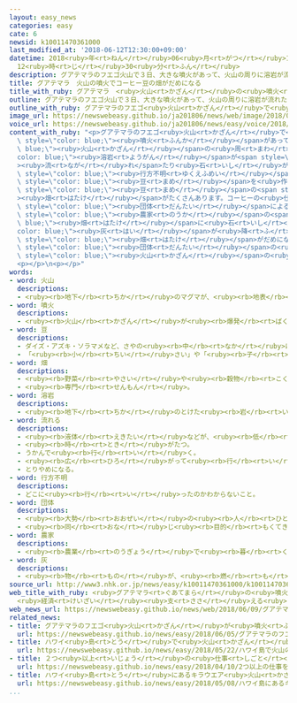 ```yaml
---
layout: easy_news
categories: easy
cate: 6
newsid: k10011470361000
last_modified_at: '2018-06-12T12:30:00+09:00'
datetime: 2018<ruby>年<rt>ねん</rt></ruby>06<ruby>月<rt>がつ</rt></ruby>12<ruby>日<rt>にち</rt></ruby>
  12<ruby>時<rt>じ</rt></ruby>30<ruby>分<rt>ふん</rt></ruby>
description: グアテマラのフエゴ火山で３日、大きな噴火があって、火山の周りに溶岩が流れたり石が飛んだりしました。
title: グアテマラ　火山の噴火でコーヒー豆の畑がだめになる
title_with_ruby: グアテマラ　<ruby>火山<rt>かざん</rt></ruby>の<ruby>噴火<rt>ふんか</rt></ruby>でコーヒー<ruby>豆<rt>まめ</rt></ruby>の<ruby>畑<rt>はたけ</rt></ruby>がだめになる
outline: グアテマラのフエゴ火山で３日、大きな噴火があって、火山の周りに溶岩が流れたり石が飛んだりしました。
outline_with_ruby: グアテマラのフエゴ<ruby>火山<rt>かざん</rt></ruby>で<ruby>３日<rt>みっか</rt></ruby>、<ruby>大<rt>おお</rt></ruby>きな<ruby>噴火<rt>ふんか</rt></ruby>があって、<ruby>火山<rt>かざん</rt></ruby>の<ruby>周<rt>まわ</rt></ruby>りに<ruby>溶岩<rt>ようがん</rt></ruby>が<ruby>流<rt>なが</rt></ruby>れたり<ruby>石<rt>いし</rt></ruby>が<ruby>飛<rt>と</rt></ruby>んだりしました。
image_url: https://newswebeasy.github.io/ja201806/news/web/image/2018/06/09/K10011470361_1806091352_1806091400_01_02.jpg
voice_url: https://newswebeasy.github.io/ja201806/news/easy/voice/2018/06/12/k10011470361000.mp4
content_with_ruby: "<p>グアテマラのフエゴ<ruby>火山<rt>かざん</rt></ruby>で<ruby>３日<rt>みっか</rt></ruby>、<ruby>大<rt>おお</rt></ruby>きな<span\
  \ style=\"color: blue;\"><ruby>噴火<rt>ふんか</rt></ruby></span>があって、<span style=\"color:\
  \ blue;\"><ruby>火山<rt>かざん</rt></ruby></span>の<ruby>周<rt>まわ</rt></ruby>りに<span style=\"\
  color: blue;\"><ruby>溶岩<rt>ようがん</rt></ruby></span>が<span style=\"color: blue;\"\
  ><ruby>流<rt>なが</rt></ruby>れ</span>たり<ruby>石<rt>いし</rt></ruby>が<ruby>飛<rt>と</rt></ruby>んだりしました。１００<ruby>人<rt>にん</rt></ruby><ruby>以上<rt>いじょう</rt></ruby>が<ruby>亡<rt>な</rt></ruby>くなって、２００<ruby>人<rt>にん</rt></ruby><ruby>以上<rt>いじょう</rt></ruby>が<span\
  \ style=\"color: blue;\"><ruby>行方不明<rt>ゆくえふめい</rt></ruby></span>になっています。</p>\n<p>グアテマラはコーヒー<span\
  \ style=\"color: blue;\"><ruby>豆<rt>まめ</rt></ruby></span>を<ruby>作<rt>つく</rt></ruby>って<ruby>輸出<rt>ゆしゅつ</rt></ruby>していて、フエゴ<ruby>火山<rt>かざん</rt></ruby>の<ruby>周<rt>まわ</rt></ruby>りにはコーヒー<span\
  \ style=\"color: blue;\"><ruby>豆<rt>まめ</rt></ruby></span>の<span style=\"color: blue;\"\
  ><ruby>畑<rt>はたけ</rt></ruby></span>がたくさんあります。コーヒーの<ruby>仕事<rt>しごと</rt></ruby>をしている<ruby>人<rt>ひと</rt></ruby>の<span\
  \ style=\"color: blue;\"><ruby>団体<rt>だんたい</rt></ruby></span>によると、５０００<ruby>以上<rt>いじょう</rt></ruby>の<span\
  \ style=\"color: blue;\"><ruby>農家<rt>のうか</rt></ruby></span>の<span style=\"color:\
  \ blue;\"><ruby>畑<rt>はたけ</rt></ruby></span>に<ruby>石<rt>いし</rt></ruby>や<span style=\"\
  color: blue;\"><ruby>灰<rt>はい</rt></ruby></span>が<ruby>降<rt>ふ</rt></ruby>って、<span\
  \ style=\"color: blue;\"><ruby>畑<rt>はたけ</rt></ruby></span>がだめになったりしています。</p>\n<p><span\
  \ style=\"color: blue;\"><ruby>団体<rt>だんたい</rt></ruby></span>の<ruby>人<rt>ひと</rt></ruby>は「<span\
  \ style=\"color: blue;\"><ruby>火山<rt>かざん</rt></ruby></span>の<ruby>周<rt>まわ</rt></ruby>りにはコーヒーの<ruby>仕事<rt>しごと</rt></ruby>をしている<ruby>人<rt>ひと</rt></ruby>がたくさんいて、みんなとても<ruby>困<rt>こま</rt></ruby>っています。<ruby>別<rt>べつ</rt></ruby>の<ruby>場所<rt>ばしょ</rt></ruby>で<ruby>仕事<rt>しごと</rt></ruby>ができるように<ruby>手伝<rt>てつだ</rt></ruby>いたいです」と<ruby>話<rt>はな</rt></ruby>していました。</p>\n\
  <p></p>\n<p></p>"
words:
- word: 火山
  descriptions:
  - <ruby><rb>地下</rb><rt>ちか</rt></ruby>のマグマが、<ruby><rb>地表</rb><rt>ちひょう</rt></ruby>にふき<ruby><rb>出</rb><rt>だ</rt></ruby>して<ruby><rb>山</rb><rt>やま</rt></ruby>となっている<ruby><rb>所</rb><rt>ところ</rt></ruby>。
- word: 噴火
  descriptions:
  - <ruby><rb>火山</rb><rt>かざん</rt></ruby>が<ruby><rb>爆発</rb><rt>ばくはつ</rt></ruby>して、とけた<ruby><rb>溶岩</rb><rt>ようがん</rt></ruby>や、<ruby><rb>火山灰</rb><rt>かざんばい</rt></ruby>・<ruby><rb>水蒸気</rb><rt>すいじょうき</rt></ruby>・ガスをふき<ruby><rb>出</rb><rt>だ</rt></ruby>すこと。
- word: 豆
  descriptions:
  - ダイズ・アズキ・ソラマメなど、さやの<ruby><rb>中</rb><rt>なか</rt></ruby>に<ruby><rb>種</rb><rt>たね</rt></ruby>ができる<ruby><rb>植物</rb><rt>しょくぶつ</rt></ruby>。また、その<ruby><rb>種</rb><rt>たね</rt></ruby>。
  - 「<ruby><rb>小</rb><rt>ちい</rt></ruby>さい」や「<ruby><rb>子</rb><rt>こ</rt></ruby>ども」という<ruby><rb>意味</rb><rt>いみ</rt></ruby>を<ruby><rb>表</rb><rt>あらわ</rt></ruby>す。
- word: 畑
  descriptions:
  - <ruby><rb>野菜</rb><rt>やさい</rt></ruby>や<ruby><rb>穀物</rb><rt>こくもつ</rt></ruby>などを<ruby><rb>作</rb><rt>つく</rt></ruby>る<ruby><rb>土地</rb><rt>とち</rt></ruby>。
  - <ruby><rb>専門</rb><rt>せんもん</rt></ruby>。
- word: 溶岩
  descriptions:
  - <ruby><rb>地下</rb><rt>ちか</rt></ruby>のとけた<ruby><rb>岩</rb><rt>いわ</rt></ruby>が、<ruby><rb>火山</rb><rt>かざん</rt></ruby>の<ruby><rb>噴火</rb><rt>ふんか</rt></ruby>で<ruby><rb>地上</rb><rt>ちじょう</rt></ruby>に<ruby><rb>流</rb><rt>なが</rt></ruby>れ<ruby><rb>出</rb><rt>で</rt></ruby>たもの。また、それが<ruby><rb>冷</rb><rt>ひ</rt></ruby>えて<ruby><rb>固</rb><rt>かた</rt></ruby>まった<ruby><rb>岩</rb><rt>いわ</rt></ruby>。
- word: 流れる
  descriptions:
  - <ruby><rb>液体</rb><rt>えきたい</rt></ruby>などが、<ruby><rb>低</rb><rt>ひく</rt></ruby>いほうへ<ruby><rb>動</rb><rt>うご</rt></ruby>く。
  - <ruby><rb>時</rb><rt>とき</rt></ruby>がたつ。
  - うかんで<ruby><rb>行</rb><rt>い</rt></ruby>く。
  - <ruby><rb>広</rb><rt>ひろ</rt></ruby>がって<ruby><rb>行</rb><rt>い</rt></ruby>く。
  - とりやめになる。
- word: 行方不明
  descriptions:
  - どこに<ruby><rb>行</rb><rt>い</rt></ruby>ったのかわからないこと。
- word: 団体
  descriptions:
  - <ruby><rb>大勢</rb><rt>おおぜい</rt></ruby>の<ruby><rb>人</rb><rt>ひと</rt></ruby>の<ruby><rb>集</rb><rt>あつ</rt></ruby>まり。
  - <ruby><rb>同</rb><rt>おな</rt></ruby>じ<ruby><rb>目的</rb><rt>もくてき</rt></ruby>を<ruby><rb>持</rb><rt>も</rt></ruby>った<ruby><rb>人々</rb><rt>ひとびと</rt></ruby>の<ruby><rb>集</rb><rt>あつ</rt></ruby>まり。
- word: 農家
  descriptions:
  - <ruby><rb>農業</rb><rt>のうぎょう</rt></ruby>で<ruby><rb>暮</rb><rt>く</rt></ruby>らしを<ruby><rb>立</rb><rt>た</rt></ruby>てている<ruby><rb>家</rb><rt>いえ</rt></ruby>。また、その<ruby><rb>建物</rb><rt>たてもの</rt></ruby>。
- word: 灰
  descriptions:
  - <ruby><rb>物</rb><rt>もの</rt></ruby>が、<ruby><rb>燃</rb><rt>も</rt></ruby>えたあとに<ruby><rb>残</rb><rt>のこ</rt></ruby>る<ruby><rb>粉</rb><rt>こな</rt></ruby>のようなもの。
source_url: http://www3.nhk.or.jp/news/easy/k10011470361000/k10011470361000.html
web_title_with_ruby: <ruby>グアテマラ<rt>ぐあてまら</rt></ruby>の<ruby>噴火<rt>ふんか</rt></ruby>
  <ruby>経済<rt>けいざい</rt></ruby><ruby>支<rt>ささ</rt></ruby>える<ruby>コーヒー<rt>こーひー</rt></ruby><ruby>産業<rt>さんぎょう</rt></ruby>にも<ruby>打撃<rt>だげき</rt></ruby>
web_news_url: https://newswebeasy.github.io/news/web/2018/06/09/グアテマラの噴火-経済支えるコーヒー産業にも打撃
related_news:
- title: グアテマラのフエゴ<ruby>火山<rt>かざん</rt></ruby>が<ruby>噴火<rt>ふんか</rt></ruby>　６０<ruby>人<rt>にん</rt></ruby>以上が<ruby>亡<rt>な</rt></ruby>くなる
  url: https://newswebeasy.github.io/news/easy/2018/06/05/グアテマラのフエゴ火山が噴火-60人以上が亡くなる
- title: ハワイ<ruby>島<rt>とう</rt></ruby>で<ruby>火山<rt>かざん</rt></ruby>の<ruby>噴火<rt>ふんか</rt></ruby>が<ruby>続<rt>つづ</rt></ruby>く　<ruby>溶岩<rt>ようがん</rt></ruby>で<ruby>男性<rt>だんせい</rt></ruby>がけがをする
  url: https://newswebeasy.github.io/news/easy/2018/05/22/ハワイ島で火山の噴火が続く-溶岩で男性がけがをする
- title: ２つ<ruby>以上<rt>いじょう</rt></ruby>の<ruby>仕事<rt>しごと</rt></ruby>をしている<ruby>人<rt>ひと</rt></ruby>が<ruby>増<rt>ふ</rt></ruby>えている
  url: https://newswebeasy.github.io/news/easy/2018/04/10/2つ以上の仕事をしている人が増えている
- title: ハワイ<ruby>島<rt>とう</rt></ruby>にあるキラウエア<ruby>火山<rt>かざん</rt></ruby>で<ruby>噴火<rt>ふんか</rt></ruby>が<ruby>続<rt>つづ</rt></ruby>く
  url: https://newswebeasy.github.io/news/easy/2018/05/08/ハワイ島にあるキラウエア火山で噴火が続く
...
```


